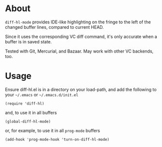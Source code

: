 About
=====

`diff-hl-mode` provides IDE-like highlighting on the fringe to the left of the
changed buffer lines, compared to current HEAD.

Since it uses the corresponding VC diff command, it's only accurate when a
buffer is in saved state.

Tested with Git, Mercurial, and Bazaar. May work with other VC backends, too.

Usage
=====

Ensure diff-hl.el is in a directory on your load-path, and add the following to
your `~/.emacs` or `~/.emacs.d/init.el`

    (require 'diff-hl)

and, to use it in all buffers

    (global-diff-hl-mode)

or, for example, to use it in all `prog-mode` buffers

    (add-hook 'prog-mode-hook 'turn-on-diff-hl-mode)
